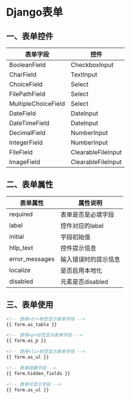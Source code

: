 # Django表单

##  一、表单控件

| 表单字段 | 控件 |
|------|------|
| BooleanField | CheckboxInput |
| CharField | TextInput |
| ChoiceField | Select |
| FilePathField | Select |
| MultipleChoiceField | Select |
| DateField | DateInput |
| DateTimeField | DateInput |
| DecimalField | NumberInput |
| IntegerField | NumberInput |
| FileField | ClearableFileInput |
| ImageField | ClearableFileInput |


## 二、表单属性

| 表单属性 | 属性说明 |
|------|------|
| required | 表单是否是必填字段 |
| label | 控件对应的label |
| initial | 字段初始值 |
| htlp_text | 控件提示信息 |
| error_messages | 输入错误时的提示信息 |
| localize | 是否启用本地化 |
| disabled | 元素是否disabled |


## 三、表单使用
```html
<!-- 使用<tr>标签显示表单字段 -->
{{ form.as_table }}

<!-- 使用<p>标签显示表单字段 -->
{{ form.as_p }}

<!-- 使用<li>标签显示表单字段 -->
{{ form.as_ul }}

<!-- 表单隐藏字段 -->
{{ form.hidden_fields }}

<!-- 表单可显示字段 -->
{{ form.as_ul }}
```